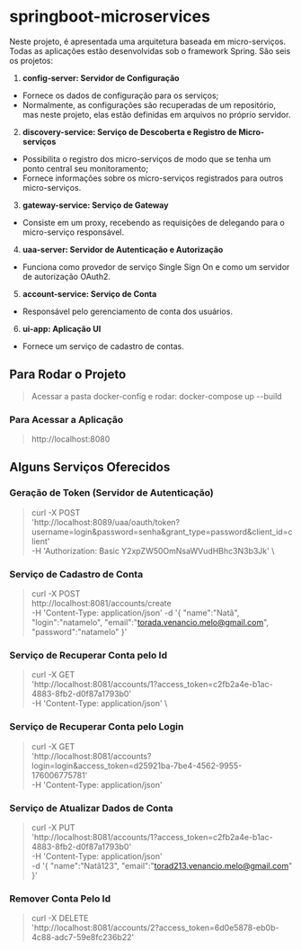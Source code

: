# springboot-microservices


Neste projeto, é apresentada uma arquitetura baseada em micro-serviços. Todas as aplicações estão desenvolvidas sob o framework Spring. São seis os projetos:
1. **config-server: Servidor de Configuração** 
- Fornece os dados de configuração para os serviços;
- Normalmente, as configurações são recuperadas de um repositório, mas neste projeto, elas estão definidas em arquivos no próprio servidor.
2. **discovery-service: Serviço de Descoberta e Registro de Micro-serviços**
- Possibilita o registro dos micro-serviços de modo que se tenha um ponto central seu monitoramento;
- Fornece informações sobre os micro-serviços registrados para outros micro-serviços.
3. **gateway-service: Serviço de Gateway**
- Consiste em um proxy, recebendo as requisições de delegando para o micro-serviço responsável.
4. **uaa-server: Servidor de Autenticação e Autorização**
- Funciona como provedor de serviço Single Sign On e como um servidor de autorização OAuth2.
5. **account-service: Serviço de Conta**
- Responsável pelo gerenciamento de conta dos usuários.
6. **ui-app: Aplicação UI**
- Fornece um serviço de cadastro de contas.

## Para Rodar o Projeto
> Acessar a pasta docker-config e rodar: docker-compose up --build 

### Para Acessar a Aplicação
> http://localhost:8080

## Alguns Serviços Oferecidos
### Geração de Token (Servidor de Autenticação)
> curl -X POST \
  'http://localhost:8089/uaa/oauth/token?username=login&password=senha&grant_type=password&client_id=client' \
  -H 'Authorization: Basic Y2xpZW50OmNsaWVudHBhc3N3b3Jk' \

### Serviço de Cadastro de Conta

> curl -X POST \
  http://localhost:8081/accounts/create \
  -H 'Content-Type: application/json'
  -d '{
"name":"Natã",
"login":"natamelo",
"email":"torada.venancio.melo@gmail.com",
"password":"natamelo"
}'

### Serviço de Recuperar Conta pelo Id
> curl -X GET \
  'http://localhost:8081/accounts/1?access_token=c2fb2a4e-b1ac-4883-8fb2-d0f87a1793b0' \
  -H 'Content-Type: application/json' \

### Serviço de Recuperar Conta pelo Login
> curl -X GET \
  'http://localhost:8081/accounts?login=login&access_token=d25921ba-7be4-4562-9955-176006775781' \
  -H 'Content-Type: application/json' 

### Serviço de Atualizar Dados de Conta
> curl -X PUT \
  'http://localhost:8081/accounts/1?access_token=c2fb2a4e-b1ac-4883-8fb2-d0f87a1793b0' \
  -H 'Content-Type: application/json' \
  -d '{
"name":"Natã123",
"email":"torad213.venancio.melo@gmail.com"
}'

### Remover Conta Pelo Id
> curl -X DELETE \
  'http://localhost:8081/accounts/2?access_token=6d0e5878-eb0b-4c88-adc7-59e8fc236b22' 
